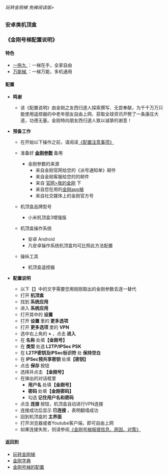 ###### 玩转金刚梯 免梯阅读版>
### 安卓类机顶盒
### 《金刚号梯配置说明》


#### 特色
  - [ 一拖九 ](https://github.com/a2zitpro/web/blob/master/LadderFree/kkDictionary/OneForNine.md)：一梯在手，全家自由
  - [ 万能梯 ](https://github.com/a2zitpro/web/blob/master/LadderFree/kkDictionary/KKLadderKKIDMultipurpose.md)：一梯万能，多机通用
 
#### 配置
    
- <strong>鸣谢</strong>
    - 该《配置说明》由金刚之友西归道人探索撰写、无尝奉献，为千千万万只能使用遥控器的中老年朋友自由上网、获取全球资讯开劈了一条康庄大道，功德无量。金刚特向朋友西归道人致以诚挚的谢意！

- <strong>预备工作</strong>
  - 在开始以下操作之前，请阅读[《配置注意事项》](https://github.com/a2zitpro/web/blob/master/LadderFree/kkDictionary/ConsiderationsWhileConfigureKKID.md)

  - 准备好<strong> [金刚参数](https://github.com/a2zitpro/web/blob/master/LadderFree/kkDictionary/KKIDsParameters0.md) </strong>备用
    - 金刚参数的来源
      - 来自金刚官网给您的《派号通知单》邮件
      - 来自金刚客服给您的的邮件
      - 来自 [官网>我的金刚](https://www.atozitpro.net/zh/my-account/) 下
      - 来自您在用的[金刚app梯](https://github.com/a2zitpro/web/blob/master/LadderFree/kkDictionary/KKLadderAPP.md)
      - 来自社交媒体上的金刚官方号

  - 机顶盒品牌型号
    - 小米机顶盒3增强版
  - 机顶盒操作系统
    - 安卓 Android
    - 凡安卓操作系统机顶盒均可比照此方法配置
  - 操纵工具
    - 机顶盒遥控器
- <strong>配置说明</strong>
    - 以下【】中的文字需要您用刚刚取出的金刚参数去逐一替代
    - 打开<strong> 机顶盒 </strong>
    - 找到<strong> 系统应用 </strong>
    - 进入<strong> 系统应用 </strong>
    - 打开其中的<strong> 设置 </strong>
    - 打开<strong> 设置 </strong>里的<strong> 更多选项 </strong>
    - 打开<strong> 更多选项 </strong>里的 <strong> VPN </strong>
    - 选中右上角的<strong> + </strong>，点击<strong> 进入 </strong>
    - 在<strong> 名称 </strong>处填<strong>【金刚号】</strong>
    - 在<strong> 类型 </strong>处选<strong> L2TP/IPSec PSK </strong>
    - 在<strong> L2TP密钥及IPSec标识符 </strong>处<strong> 保持空白</strong>
    - 在<strong> IPSec预共享密钥 </strong>处填<strong>【密钥】 </strong>
    - 点击<strong> 保存 </strong>按钮
    - 选择并点击  <strong>【金刚号】</strong>
    - 在弹出的对话框里
      - <strong>用户名 </strong>处填<strong>【金刚号】</strong>
      - <strong>密码 </strong>处填<strong>【金刚密码】 </strong>
      - 勾选<strong> 记住用户名和密码 </strong>
    - 点击<strong> 连接 </strong>按钮，机顶盒自动进行VPN连接
    - 连接成功后显示<strong> 已连接 </strong>，表明翻墙成功
    - 回到机顶盒的<strong> 主界面 </strong>
    - 打开浏览器或者Youtube客户端，即可自由上网
    - 如果连接失败，则请参阅[《金刚号梯报错信息、原因、对策》](https://github.com/a2zitpro/web/blob/master/LadderFree/kkDictionary/KKLadderKKIDErroMessage.md)


#### 返回到
- [玩转金刚梯](https://github.com/a2zitpro/web/blob/master/LadderFree/A.md)
- [金刚字典](https://github.com/a2zitpro/web/blob/master/LadderFree/kkDictionary/KKDictionary.md)
- [金刚号梯的配置](https://github.com/a2zitpro/web/blob/master/LadderFree/kkDictionary/KKLadderConfigration/KKLadderConfigration.md)
